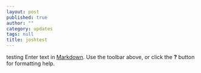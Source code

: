 ```yaml
---
layout: post
published: true
author: ""
category: updates
tags: null
title: joshtest
---
```


testing
Enter text in [Markdown](http://daringfireball.net/projects/markdown/). Use the toolbar above, or click the **?** button for formatting help.
